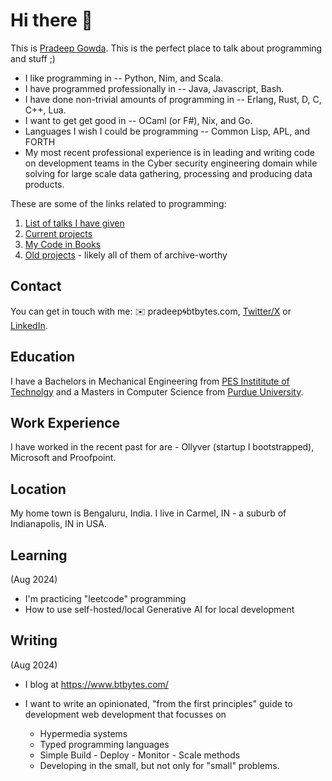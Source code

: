 # Hi there 👋

This is [Pradeep Gowda](https://www.btbytes.com/). This is the perfect place
to talk about programming and stuff ;)

- I like programming in -- Python, Nim, and Scala.
- I have programmed professionally in -- Java, Javascript, Bash.
- I have done non-trivial amounts of programming in -- Erlang, Rust, D, C, C++, Lua.
- I want to get get good in -- OCaml (or F#), Nix, and Go.
- Languages I wish I could be programming -- Common Lisp, APL, and FORTH
- My most recent professional experience is in leading and writing code on development teams in the Cyber security engineering domain while solving for large scale data gathering, processing and producing data products.

These are some of the links related to programming:

1. [List of talks I have given](https://www.btbytes.com/talks.html)
1. [Current projects](https://github.com/btbytes)
1. [My Code in Books](https://www.btbytes.com/posts/2020-05-07-02-code-in-books.html)
1. [Old projects](https://v1.pradeepgowda.com/projects/) - likely all of them of archive-worthy

## Contact

You can get in touch with me: ✉️ pradeep🌀btbytes.com, [Twitter/X](https://x.com/btbytes) or [LinkedIn](https://linkedin.com/in/btbytes).

## Education

I have a Bachelors in Mechanical Engineering from [PES Instititute of Technolgy](https://pes.edu)
and a Masters in Computer Science from [Purdue University](https://www.purdue.edu).

## Work Experience

I have worked in the recent past for are - Ollyver (startup I bootstrapped), Microsoft and Proofpoint.

## Location

My home town is Bengaluru, India. I live in Carmel, IN - a suburb of Indianapolis, IN in USA.

## Learning

(Aug 2024)

- I'm practicing "leetcode" programming
- How to use self-hosted/local Generative AI for local development


## Writing

(Aug 2024)

- I blog at <https://www.btbytes.com/>
- I want to write an opinionated, "from the first principles" guide to development web development that focusses on

  - Hypermedia systems
  - Typed programming languages
  - Simple Build - Deploy - Monitor - Scale methods
  - Developing in the small, but not only for "small" problems.
